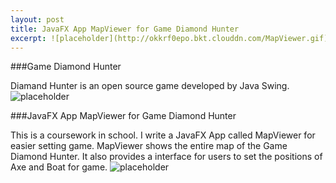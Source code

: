 ```yaml
---
layout: post
title: JavaFX App MapViewer for Game Diamond Hunter
excerpt: ![placeholder](http://okkrf0epo.bkt.clouddn.com/MapViewer.gif)
---
```


###Game Diamond Hunter

Diamand Hunter is an open source game developed by Java Swing.
![placeholder](http://okkrf0epo.bkt.clouddn.com/DHgame.gif)


###JavaFX App MapViewer for Game Diamond Hunter

This is a coursework in school. 
I write a JavaFX App called MapViewer for easier setting game.
MapViewer shows the entire map of the Game Diamond Hunter. It also provides a interface for users to set the positions of Axe and Boat for game.
![placeholder](http://okkrf0epo.bkt.clouddn.com/MapViewer.gif)
 
